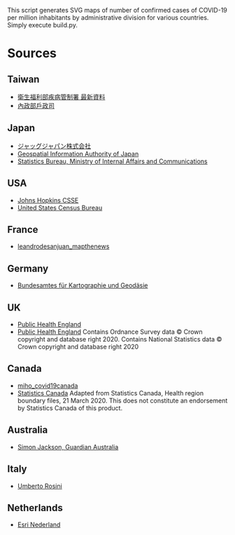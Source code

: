 This script generates SVG maps of number of confirmed cases of COVID-19 per million inhabitants by administrative division for various countries. Simply execute build.py.

# Sources
## Taiwan
* [衛生福利部疾病管制署 最新資料](https://data.gov.tw/dataset/118038)
* [內政部戶政司](https://gis.ris.gov.tw/dashboard.html?key=B01)

## Japan
* [ジャッグジャパン株式会社](https://gis.jag-japan.com/covid19jp/)
* [Geospatial Information Authority of Japan](https://www.gsi.go.jp/kankyochiri/gm_japan_e.html)
* [Statistics Bureau, Ministry of Internal Affairs and Communications](https://www.stat.go.jp/english/data/nenkan/66nenkan/1431-02.html)

## USA
* [Johns Hopkins CSSE](https://www.arcgis.com/home/item.html?id=c0b356e20b30490c8b8b4c7bb9554e7c#overview)
* [United States Census Bureau](https://www.census.gov/data/datasets/time-series/demo/popest/2010s-state-total.html#par_textimage_1873399417)

## France
* [leandrodesanjuan_mapthenews](https://www.arcgis.com/home/item.html?id=e34701f45bf6484ca14e0ba2d9e4939f)

## Germany
* [Bundesamtes für Kartographie und Geodäsie](https://www.arcgis.com/home/item.html?id=1059bef1daf2440b87880c50b99167a5#overview)

## UK
* [Public Health England](https://www.arcgis.com/home/item.html?id=a51606bdfb824d65a63ef0ca65aac90f)
* [Public Health England](https://www.arcgis.com/home/item.html?id=90f3893ff60e43c9ad785c8a9073c516)
Contains Ordnance Survey data © Crown copyright and database right 2020. Contains National Statistics data © Crown copyright and database right 2020

## Canada
* [miho_covid19canada](https://www.arcgis.com/home/item.html?id=7480dead10ba4408a7f813d31ed27051&view=list#overview)
* [Statistics Canada](https://www150.statcan.gc.ca/n1/pub/82-402-x/2018001/hrbf-flrs-eng.htm)
Adapted from Statistics Canada, Health region boundary files, 21 March 2020. This does not constitute an endorsement by Statistics Canada of this product.

## Australia
* [Simon Jackson, Guardian Australia](https://www.arcgis.com/home/item.html?id=35b077523be94f7288b21db815e6e6e6#overview)

## Italy
* [Umberto Rosini](https://www.arcgis.com/home/item.html?id=b0c68bce2cce478eaac82fe38d4138b1)

## Netherlands
* [Esri Nederland](https://www.arcgis.com/home/item.html?id=20d392a8a3b84506b7f9c2bb0f20ae8c)
